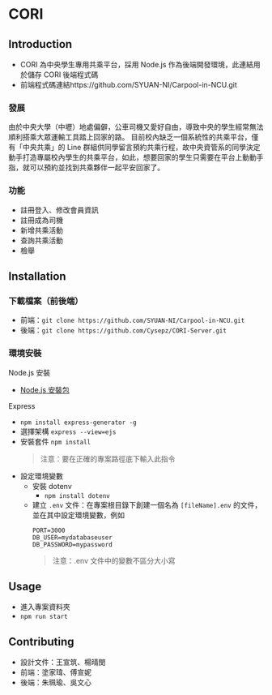 # CORI
## Introduction
* CORI 為中央學生專用共乘平台，採用 Node.js 作為後端開發環境，此連結用於儲存 CORI 後端程式碼
* 前端程式碼連結https://github.com/SYUAN-NI/Carpool-in-NCU.git

### 發展
由於中央大學（中壢）地處偏僻，公車司機又愛好自由，導致中央的學生經常無法順利搭乘大眾運輸工具踏上回家的路。
目前校內缺乏一個系統性的共乘平台，僅有「中央共乘」的 Line 群組供同學留言預約共乘行程，故中央資管系的同學決定動手打造專屬校內學生的共乘平台，如此，想要回家的學生只需要在平台上動動手指，就可以預約並找到共乘夥伴一起平安回家了。

### 功能
- 註冊登入、修改會員資訊
- 註冊成為司機
- 新增共乘活動
- 查詢共乘活動
- 檢舉

## Installation
### 下載檔案（前後端）
- 前端：`git clone https://github.com/SYUAN-NI/Carpool-in-NCU.git`
- 後端：`git clone https://github.com/Cysepz/CORI-Server.git`

### 環境安裝
Node.js 安裝
- [Node.js 安裝包](https://nodejs.org/en/)

Express
- `npm install express-generator -g`
- 選擇架構 `express --view=ejs`
- 安裝套件 `npm install`
  > 注意：要在正確的專案路徑底下輸入此指令
- 設定環境變數
  - 安裝 dotenv
    - `npm install dotenv`
  - 建立 `.env` 文件：在專案根目錄下創建一個名為 `[fileName].env` 的文件，並在其中設定環境變數，例如
    ```
    PORT=3000
    DB_USER=mydatabaseuser
    DB_PASSWORD=mypassword
    ```
    > 注意：.env 文件中的變數不區分大小寫

## Usage
- 進入專案資料夾
- `npm run start`

## Contributing
- 設計文件：王宣筑、楊晴閔
- 前端：塗家瑋、傅宣妮
- 後端：朱珮瑜、吳文心
